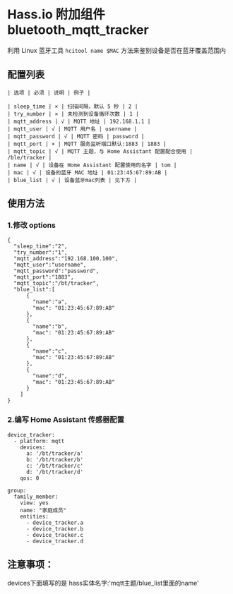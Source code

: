 # Hass.io 附加组件 bluetooth_mqtt_tracker

利用 Linux 蓝牙工具 `hcitool name $MAC` 方法来鉴别设备是否在蓝牙覆盖范围内

## 配置列表
```
| 选项 | 必须 | 说明 | 例子 |

| sleep_time | × | 扫描间隔，默认 5 秒 | 2 |
| try_number | × | 未检测到设备循环次数 | 1 |
| mqtt_address | √ | MQTT 地址 | 192.168.1.1 |
| mqtt_user | √ | MQTT 用户名 | username |
| mqtt_password | √ | MQTT 密码 | password |
| mqtt_port | × | MQTT 服务监听端口默认:1883 | 1883 |
| mqtt_topic | √ | MQTT 主题，与 Home Assistant 配置配合使用 | /ble/tracker |
| name | √ | 设备在 Home Assistant 配置使用的名字 | tom |
| mac | √ | 设备的蓝牙 MAC 地址 | 01:23:45:67:89:AB |
| blue_list | √ | 设备蓝牙mac列表 | 见下方 |
```

## 使用方法

### 1.修改 options ## 
```
{
  "sleep_time":"2",
  "try_number":"1",
  "mqtt_address":"192.168.100.100",
  "mqtt_user":"username",
  "mqtt_password":"password",
  "mqtt_port":"1883",
  "mqtt_topic":"/bt/tracker",
  "blue_list":[
      {
        "name":"a",
        "mac": "01:23:45:67:89:AB"
      },
      {
        "name":"b",
        "mac": "01:23:45:67:89:AB"
      },
      {
        "name":"c",
        "mac": "01:23:45:67:89:AB"
      },
      {
        "name":"d",
        "mac": "01:23:45:67:89:AB"
      }
    ]
}
```

### 2.编写 Home Assistant 传感器配置 ## 
```
device_tracker:
  - platform: mqtt
    devices:
      a: '/bt/tracker/a'
      b: '/bt/tracker/b'
      c: '/bt/tracker/c'
      d: '/bt/tracker/d'
    qos: 0

group:
  family_member:
    view: yes
    name: "家庭成员"
    entities:
      - device_tracker.a
      - device_tracker.b
      - device_tracker.c
      - device_tracker.d
```
## 注意事项：
devices下面填写的是 hass实体名字:'mqtt主题/blue_list里面的name'

